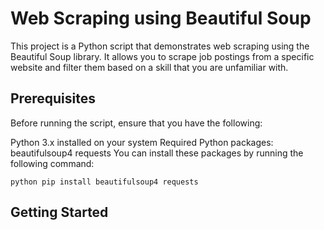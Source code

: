 # Web Scraping using Beautiful Soup

This project is a Python script that demonstrates web scraping using the Beautiful Soup library. It allows you to scrape job postings from a specific website and filter them based on a skill that you are unfamiliar with.

## Prerequisites

Before running the script, ensure that you have the following:

Python 3.x installed on your system
Required Python packages:
beautifulsoup4
requests
You can install these packages by running the following command:

```python pip install beautifulsoup4 requests ```

## Getting Started

